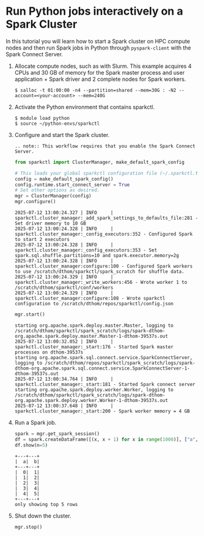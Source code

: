# Run Python jobs interactively on a Spark Cluster

In this tutorial you will learn how to start a Spark cluster on HPC compute nodes and then run
Spark jobs in Python through `pyspark-client` with the Spark Connect Server.

1. Allocate compute nodes, such as with Slurm. This example acquires 4 CPUs and 30 GB of memory
   for the Spark master process and user application + Spark driver and 2 complete nodes for Spark
   workers.

   ```console
   $ salloc -t 01:00:00 -n4 --partition=shared --mem=30G : -N2 --account=<your-account> --mem=240G
   ```

2. Activate the Python environment that contains sparkctl.

   ```console
   $ module load python
   $ source ~/python-envs/sparkctl
   ```

3. Configure and start the Spark cluster.

   ```{eval-rst}
   .. note:: This workflow requires that you enable the Spark Connect Server.
   ```
   
   ```python
   from sparkctl import ClusterManager, make_default_spark_config
   
   # This loads your global sparkctl configuration file (~/.sparkctl.toml).
   config = make_default_spark_config()
   config.runtime.start_connect_server = True
   # Set other options as desired.
   mgr = ClusterManager(config)
   mgr.configure()
   ```
   ```console
   2025-07-12 13:00:24.327 | INFO     | sparkctl.cluster_manager:_add_spark_settings_to_defaults_file:281 - Set driver memory to 10 GB
   2025-07-12 13:00:24.328 | INFO     | sparkctl.cluster_manager:_config_executors:352 - Configured Spark to start 2 executors
   2025-07-12 13:00:24.328 | INFO     | sparkctl.cluster_manager:_config_executors:353 - Set spark.sql.shuffle.partitions=10 and spark.executor.memory=2g
   2025-07-12 13:00:24.328 | INFO     | sparkctl.cluster_manager:configure:100 - Configured Spark workers to use /scratch/dthom/sparkctl/spark_scratch for shuffle data.
   2025-07-12 13:00:24.329 | INFO     | sparkctl.cluster_manager:_write_workers:456 - Wrote worker 1 to /scratch/dthom/sparkctl/conf/workers
   2025-07-12 13:00:24.329 | INFO     | sparkctl.cluster_manager:configure:108 - Wrote sparkctl configuration to /scratch/dthom/repos/sparkctl/config.json
   ```
   ```python
   mgr.start()
   ```
   ```console
   starting org.apache.spark.deploy.master.Master, logging to /scratch/dthom/sparkctl/spark_scratch/logs/spark-dthom-org.apache.spark.deploy.master.Master-1-dthom-39537s.out
   2025-07-12 13:00:32.052 | INFO     | sparkctl.cluster_manager:_start:176 - Started Spark master processes on dthom-39537s
   starting org.apache.spark.sql.connect.service.SparkConnectServer, logging to /scratch/dthom/repos/sparkctl/spark_scratch/logs/spark-dthom-org.apache.spark.sql.connect.service.SparkConnectServer-1-dthom-39537s.out
   2025-07-12 13:00:34.764 | INFO     | sparkctl.cluster_manager:_start:181 - Started Spark connect server
   starting org.apache.spark.deploy.worker.Worker, logging to /scratch/dthom/sparkctl/spark_scratch/logs/spark-dthom-org.apache.spark.deploy.worker.Worker-1-dthom-39537s.out
   2025-07-12 13:00:37.648 | INFO     | sparkctl.cluster_manager:_start:200 - Spark worker memory = 4 GB
   ```
   
4. Run a Spark job.

   ```python
   spark = mgr.get_spark_session()
   df = spark.createDataFrame([(x, x + 1) for x in range(1000)], ["a","b"])
   df.show(n=5)
   ```
   ```console
   +---+---+
   |  a|  b|
   +---+---+
   |  0|  1|
   |  1|  2|
   |  2|  3|
   |  3|  4|
   |  4|  5|
   +---+---+
   only showing top 5 rows 
   ```

5. Shut down the cluster.

   ```python
   mgr.stop()
   ```
